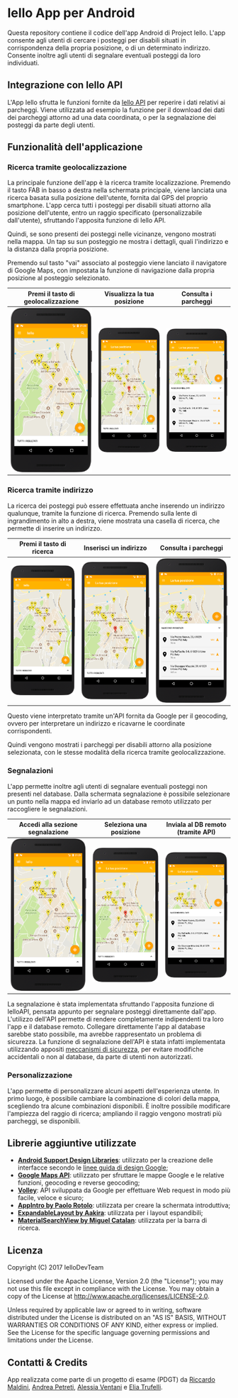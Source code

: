 # Iello App per Android #

Questa repository contiene il codice dell'app Android di Project Iello. L'app consente agli utenti di cercare i posteggi per disabili situati in corrispondenza della propria posizione, o di un determinato indirizzo. Consente inoltre agli utenti di segnalare eventuali posteggi da loro individuati.


## Integrazione con Iello API ##
L'App Iello sfrutta le funzioni fornite da [Iello API](https://github.com/IelloDevTeam/IelloAPI "Iello API Repo") per reperire i dati relativi ai parcheggi. Viene utilizzata ad esempio la funzione per il download dei dati dei parcheggi attorno ad una data coordinata, o per la segnalazione dei posteggi da parte degli utenti.


## Funzionalità dell'applicazione ##

### Ricerca tramite geolocalizzazione ###
La principale funzione dell'app è la ricerca tramite localizzazione. Premendo il tasto FAB in basso a destra nella schermata principale, viene lanciata una ricerca basata sulla posizione dell'utente, fornita dal GPS del proprio smartphone. L'app cerca tutti i posteggi per disabili situati attorno alla posizione dell'utente, entro un raggio specificato (personalizzabile dall'utente), sfruttando l'apposita funzione di Iello API.


Quindi, se sono presenti dei posteggi nelle vicinanze, vengono mostrati nella mappa. Un tap su sun posteggio ne mostra i dettagli, quali l'indirizzo e la distanza dalla propria posizione. 

Premendo sul tasto "vai" associato al posteggio viene lanciato il navigatore di Google Maps, con impostata la funzione di navigazione dalla propria posizione al posteggio selezionato.

Premi il tasto di geolocalizzazione | Visualizza la tua posizione | Consulta i parcheggi
:---------------------------:|:----------------------------:|:---------------------------:
<img src="Screen/geo1.png"/> | <img src="Screen/geo2.png"/> | <img src="Screen/geo3.png"/>


### Ricerca tramite indirizzo ###
La ricerca dei posteggi può essere effettuata anche inserendo un indirizzo qualunque, tramite la funzione di ricerca. Premendo sulla lente di ingrandimento in alto a destra, viene mostrata una casella di ricerca, che permette di inserire un indirizzo.

Premi il tasto di ricerca | Inserisci un indirizzo | Consulta i parcheggi
:---------------------------:|:----------------------------:|:---------------------------:
<img src="Screen/geo1.png"/> | <img src="Screen/geo2.png"/> | <img src="Screen/geo3.png"/>

Questo viene interpretato tramite un'API fornita da Google per il geocoding, ovvero per interpretare un indirizzo e ricavarne le coordinate corrispondenti. 

Quindi vengono mostrati i parcheggi per disabili attorno alla posizione selezionata, con le stesse modalità della ricerca tramite geolocalizzazione.

### Segnalazioni ###
L'app permette inoltre agli utenti di segnalare eventuali posteggi non presenti nel database. Dalla schermata segnalazione è possibile selezionare un punto nella mappa ed inviarlo ad un database remoto utilizzato per raccogliere le segnalazioni.

Accedi alla sezione segnalazione | Seleziona una posizione | Inviala al DB remoto (tramite API)
:---------------------------:|:----------------------------:|:---------------------------:
<img src="Screen/geo1.png"/> | <img src="Screen/geo2.png"/> | <img src="Screen/geo3.png"/>

La segnalazione è stata implementata sfruttando l'apposita funzione di IelloAPI, pensata appunto per segnalare posteggi direttamente dall'app. L'utilizzo dell'API permette di rendere completamente indipendenti tra loro l'app e il database remoto. Collegare direttamente l'app al database sarebbe stato possibile, ma avrebbe rappresentato un problema di sicurezza. La funzione di segnalazione dell'API è stata infatti implementata utilizzando appositi [meccanismi di sicurezza](https://github.com/IelloDevTeam/IelloAPI), per evitare modifiche accidentali o non al database, da parte di utenti non autorizzati.

### Personalizzazione ###
L'app permette di personalizzare alcuni aspetti dell'esperienza utente. In primo luogo, è possibile cambiare la combinazione di colori della mappa, scegliendo tra alcune combinazioni disponibili. È inoltre possibile modificare l'ampiezza del raggio di ricerca; ampliando il raggio vengono mostrati più parcheggi, se disponibili.


## Librerie aggiuntive utilizzate ##
* **[Android Support Design Libraries](https://developer.android.com/topic/libraries/support-library/index.html)**:
  utilizzato per la creazione delle interfacce secondo le [linee guida di design Google](https://material.io/guidelines/);
* **[Google Maps API](https://developers.google.com/maps/documentation/android-api/)**:
  utilizzato per sfruttare le mappe Google e le relative funzioni, geocoding e reverse geocoding;
* **[Volley](https://github.com/google/volley)**: API sviluppata da Google per effettuare Web request in modo più facile, veloce e sicuro;
* **[AppIntro by Paolo Rotolo](https://github.com/apl-devs/AppIntro)**: utilizzata per creare la schermata introduttiva;
* **[ExpandableLayout by Aakira](https://github.com/AAkira/ExpandableLayout)**: utilizzata per i layout espandibili;
* **[MaterialSearchView by Miguel Catalan](https://github.com/MiguelCatalan/MaterialSearchView)**: utilizzata per la barra di ricerca.


## Licenza ##
Copyright (C) 2017 IelloDevTeam

Licensed under the Apache License, Version 2.0 (the "License");
you may not use this file except in compliance with the License.
You may obtain a copy of the License at http://www.apache.org/licenses/LICENSE-2.0.

Unless required by applicable law or agreed to in writing, software
distributed under the License is distributed on an "AS IS" BASIS,
WITHOUT WARRANTIES OR CONDITIONS OF ANY KIND, either express or implied.
See the License for the specific language governing permissions and
limitations under the License.


## Contatti & Credits ##
App realizzata come parte di un progetto di esame (PDGT) da [Riccardo Maldini](https://github.com/maldins46), [Andrea Petreti](petretiandrea), [Alessia Ventani](https://github.com/AlessiaVe) e [Elia Trufelli](https://github.com/EliaT95).
